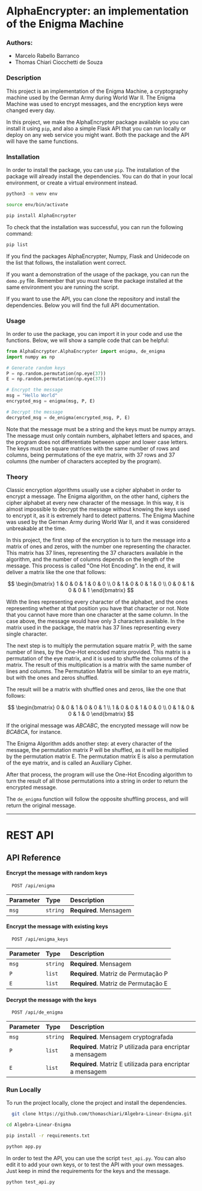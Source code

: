 # AlphaEncrypter: an implementation of the Enigma Machine

### Authors:
- Marcelo Rabello Barranco
- Thomas Chiari Ciocchetti de Souza

### Description

This project is an implementation of the Enigma Machine, a cryptography machine used by the German Army during World War II. The Enigma Machine was used to encrypt messages, and the encryption keys were changed every day.

In this project, we make the AlphaEncrypter package available so you can install it using ```pip```, and also a simple Flask API that you can run locally or deploy on any web service you might want. Both the package and the API will have the same functions.

### Installation
In order to install the package, you can use ```pip```. The installation of the package will already install the dependencies. You can do that in your local environment, or create a virtual environment instead.

```bash
python3 -m venv env 
```

```bash
source env/bin/activate
```

```bash
pip install AlphaEncrypter
```

To check that the installation was successful, you can run the following command:

```bash
pip list
```
If you find the packages AlphaEncrypter, Numpy, Flask and Unidecode on the list that follows, the installation went correct.

If you want a demonstration of the usage of the package, you can run the ```demo.py``` file. Remember that you must have the package installed at the same environment you are running the script.

If you want to use the API, you can clone the repository and install the dependencies. Below you will find the full API documentation.

### Usage
In order to use the package, you can import it in your code and use the functions. Below, we will show a sample code that can be helpful:

```python
from AlphaEncrypter.AlphaEncrypter import enigma, de_enigma
import numpy as np

# Generate random keys
P = np.random.permutation(np.eye(37))
E = np.random.permutation(np.eye(37))

# Encrypt the message
msg = "Hello World"
encrypted_msg = enigma(msg, P, E)

# Decrypt the message
decrypted_msg = de_enigma(encrypted_msg, P, E)
```

Note that the message must be a string and the keys must be numpy arrays. The message must only contain numbers, alphabet letters and spaces, and the program does not differentiate between upper and lower case letters. The keys must be square matrices with the same number of rows and columns, being permutations of the eye matrix, with 37 rows and 37 columns (the number of characters accepted by the program).


### Theory
Classic encryption algorithms usually use a cipher alphabet in order to encrypt a message. The Enigma algorithm, on the other hand, ciphers the cipher alphabet at every new character of the message. In this way, it is almost impossible to decrypt the message without knowing the keys used to encrypt it, as it is extremely hard to detect patterns. The Enigma Machine was used by the German Army during World War II, and it was considered unbreakable at the time.

In this project, the first step of the encryption is to turn the message into a matrix of ones and zeros, with the number one representing the character. This matrix has 37 lines, representing the 37 characters available in the algorithm, and the number of columns depends on the length of the message. This process is called "One Hot Encoding". In the end, it will deliver a matrix like the one that follows:

$$
\begin{bmatrix}
    1 & 0 & 0 & 1 & 0 & 0 \\
    0 & 1 & 0 & 0 & 1 & 0 \\
    0 & 0 & 1 & 0 & 0 & 1
\end{bmatrix}
$$

With the lines representing every character of the alphabet, and the ones representing whether at that position you have that character or not. Note that you cannot have more than one character at the same column. In the case above, the message would have only 3 characters available. In the matrix used in the package, the matrix has 37 lines representing every single character.

The next step is to multiply the permutation square matrix P, with the same number of lines, by the One-Hot encoded matrix provided. This matrix is a permutation of the eye matrix, and it is used to shuffle the columns of the matrix. The result of this multiplication is a matrix with the same number of lines and columns. The Permutation Matrix will be similar to an eye matrix, but with the ones and zeros shuffled.

The result will be a matrix with shuffled ones and zeros, like the one that follows:

$$
\begin{bmatrix}
    0 & 0 & 1 & 0 & 0 & 1 \\
    1 & 0 & 0 & 1 & 0 & 0 \\
    0 & 1 & 0 & 0 & 1 & 0
\end{bmatrix}
$$

If the original message was *ABCABC*, the encrypted message will now be *BCABCA*, for instance.

The Enigma Algorithm adds another step: at every character of the message, the permutation matrix P will be shuffled, as it will be multiplied by the permutation matrix E. The permutation matrix E is also a permutation of the eye matrix, and is called an Auxiliary Cipher.

After that process, the program will use the One-Hot Encoding algorithm to turn the result of all those permutations into a string in order to return the encrypted message.

The ```de_enigma``` function will follow the opposite shuffling process, and will return the original message.



---
# REST API

## API Reference

#### Encrypt the message with random keys

```http
  POST /api/enigma
```

| Parameter | Type     | Description               |
| :-------- | :------- |:--------------------------|
| `msg`     | `string` | **Required**. Mensagem    |

#### Encrypt the message with existing keys

```http
  POST /api/enigma_keys
```

| Parameter | Type     | Description                          |
|:----------|:---------|:-------------------------------------|
| `msg`     | `string` | **Required**. Mensagem               |
| `P`       | `list`   | **Required**. Matriz de Permutação P |
| `E`       | `list`   | **Required**. Matriz de Permutação E |

#### Decrypt the message with the keys

```http
  POST /api/de_enigma
```

| Parameter | Type     | Description                                                |
| :-------- | :------- |:-----------------------------------------------------------|
| `msg`     | `string` | **Required**. Mensagem cryptografada                       |
| `P`       | `list`   | **Required**. Matriz P utilizada para encriptar a mensagem |
| `E`       | `list`   | **Required**. Matriz E utilizada para encriptar a mensagem |

### Run Locally

To run the project locally, clone the project and install the dependencies.

```bash
  git clone https://github.com/thomaschiari/Algebra-Linear-Enigma.git
```
    
```bash
cd Algebra-Linear-Enigma
```

```bash
pip install -r requirements.txt
```

```bash
python app.py
```
In order to test the API, you can use the script ```test_api.py```. You can also edit it to add your own keys, or to test the API with your own messages. Just keep in mind the requirements for the keys and the message.

```bash
python test_api.py
```

